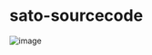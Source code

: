 # sato-sourcecode

![image]("https://cdn.discordapp.com/attachments/636533302748119053/820119564687507476/sato-wallet.png")
